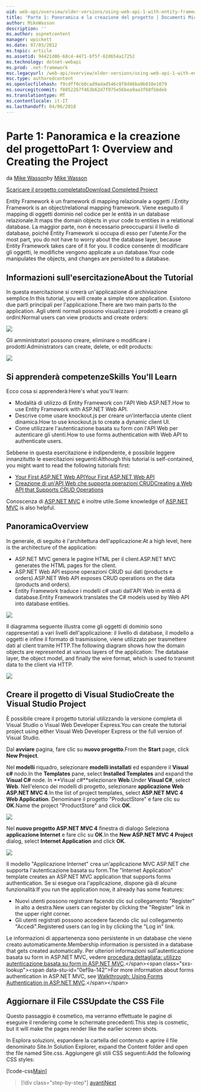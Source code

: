 ```yaml
---
uid: web-api/overview/older-versions/using-web-api-1-with-entity-framework-5/using-web-api-with-entity-framework-part-1
title: 'Parte 1: Panoramica e la creazione del progetto | Documenti Microsoft'
author: MikeWasson
description: ''
ms.author: aspnetcontent
manager: wpickett
ms.date: 07/03/2012
ms.topic: article
ms.assetid: 94421d86-68c4-4471-bf5f-82d654a17252
ms.technology: dotnet-webapi
ms.prod: .net-framework
msc.legacyurl: /web-api/overview/older-versions/using-web-api-1-with-entity-framework-5/using-web-api-with-entity-framework-part-1
msc.type: authoredcontent
ms.openlocfilehash: f9cdff0cb0cad9adad546c8f8d46ba9b010e1079
ms.sourcegitcommit: f8852267f463b62d7f975e56bea9aa3f68fbbdeb
ms.translationtype: MT
ms.contentlocale: it-IT
ms.lasthandoff: 04/06/2018
---
```

<a name="part-1-overview-and-creating-the-project"></a><span data-ttu-id="0ef9a-102">Parte 1: Panoramica e la creazione del progetto</span><span class="sxs-lookup"><span data-stu-id="0ef9a-102">Part 1: Overview and Creating the Project</span></span>
====================
<span data-ttu-id="0ef9a-103">da [Mike Wasson](https://github.com/MikeWasson)</span><span class="sxs-lookup"><span data-stu-id="0ef9a-103">by [Mike Wasson](https://github.com/MikeWasson)</span></span>

[<span data-ttu-id="0ef9a-104">Scaricare il progetto completato</span><span class="sxs-lookup"><span data-stu-id="0ef9a-104">Download Completed Project</span></span>](http://code.msdn.microsoft.com/ASP-NET-Web-API-with-afa30545)

<span data-ttu-id="0ef9a-105">Entity Framework è un framework di mapping relazionale a oggetti /.</span><span class="sxs-lookup"><span data-stu-id="0ef9a-105">Entity Framework is an object/relational mapping framework.</span></span> <span data-ttu-id="0ef9a-106">Viene eseguito il mapping di oggetti dominio nel codice per le entità in un database relazionale.</span><span class="sxs-lookup"><span data-stu-id="0ef9a-106">It maps the domain objects in your code to entities in a relational database.</span></span> <span data-ttu-id="0ef9a-107">La maggior parte, non è necessario preoccuparsi il livello di database, poiché Entity Framework si occupa di esso per l'utente.</span><span class="sxs-lookup"><span data-stu-id="0ef9a-107">For the most part, you do not have to worry about the database layer, because Entity Framework takes care of it for you.</span></span> <span data-ttu-id="0ef9a-108">Il codice consente di modificare gli oggetti, le modifiche vengono applicate a un database.</span><span class="sxs-lookup"><span data-stu-id="0ef9a-108">Your code manipulates the objects, and changes are persisted to a database.</span></span>

## <a name="about-the-tutorial"></a><span data-ttu-id="0ef9a-109">Informazioni sull'esercitazione</span><span class="sxs-lookup"><span data-stu-id="0ef9a-109">About the Tutorial</span></span>

<span data-ttu-id="0ef9a-110">In questa esercitazione si creerà un'applicazione di archiviazione semplice.</span><span class="sxs-lookup"><span data-stu-id="0ef9a-110">In this tutorial, you will create a simple store application.</span></span> <span data-ttu-id="0ef9a-111">Esistono due parti principali per l'applicazione.</span><span class="sxs-lookup"><span data-stu-id="0ef9a-111">There are two main parts to the application.</span></span> <span data-ttu-id="0ef9a-112">Agli utenti normali possono visualizzare i prodotti e creano gli ordini:</span><span class="sxs-lookup"><span data-stu-id="0ef9a-112">Normal users can view products and create orders:</span></span>

![](using-web-api-with-entity-framework-part-1/_static/image1.png)

<span data-ttu-id="0ef9a-113">Gli amministratori possono creare, eliminare o modificare i prodotti:</span><span class="sxs-lookup"><span data-stu-id="0ef9a-113">Administrators can create, delete, or edit products:</span></span>

![](using-web-api-with-entity-framework-part-1/_static/image2.png)

## <a name="skills-youll-learn"></a><span data-ttu-id="0ef9a-114">Si apprenderà competenze</span><span class="sxs-lookup"><span data-stu-id="0ef9a-114">Skills You'll Learn</span></span>

<span data-ttu-id="0ef9a-115">Ecco cosa si apprenderà:</span><span class="sxs-lookup"><span data-stu-id="0ef9a-115">Here's what you'll learn:</span></span>

- <span data-ttu-id="0ef9a-116">Modalità di utilizzo di Entity Framework con l'API Web ASP.NET.</span><span class="sxs-lookup"><span data-stu-id="0ef9a-116">How to use Entity Framework with ASP.NET Web API.</span></span>
- <span data-ttu-id="0ef9a-117">Descrive come usare knockout.js per creare un'interfaccia utente client dinamica.</span><span class="sxs-lookup"><span data-stu-id="0ef9a-117">How to use knockout.js to create a dynamic client UI.</span></span>
- <span data-ttu-id="0ef9a-118">Come utilizzare l'autenticazione basata su form con l'API Web per autenticare gli utenti.</span><span class="sxs-lookup"><span data-stu-id="0ef9a-118">How to use forms authentication with Web API to authenticate users.</span></span>

<span data-ttu-id="0ef9a-119">Sebbene in questa esercitazione è indipendente, è possibile leggere innanzitutto le esercitazioni seguenti:</span><span class="sxs-lookup"><span data-stu-id="0ef9a-119">Although this tutorial is self-contained, you might want to read the following tutorials first:</span></span>

- [<span data-ttu-id="0ef9a-120">Your First ASP.NET Web API</span><span class="sxs-lookup"><span data-stu-id="0ef9a-120">Your First ASP.NET Web API</span></span>](../../getting-started-with-aspnet-web-api/tutorial-your-first-web-api.md)
- [<span data-ttu-id="0ef9a-121">Creazione di un'API Web che supporta operazioni CRUD</span><span class="sxs-lookup"><span data-stu-id="0ef9a-121">Creating a Web API that Supports CRUD Operations</span></span>](../creating-a-web-api-that-supports-crud-operations.md)

<span data-ttu-id="0ef9a-122">Conoscenza di [ASP.NET MVC](../../../../mvc/index.md) è inoltre utile.</span><span class="sxs-lookup"><span data-stu-id="0ef9a-122">Some knowledge of [ASP.NET MVC](../../../../mvc/index.md) is also helpful.</span></span>

## <a name="overview"></a><span data-ttu-id="0ef9a-123">Panoramica</span><span class="sxs-lookup"><span data-stu-id="0ef9a-123">Overview</span></span>

<span data-ttu-id="0ef9a-124">In generale, di seguito è l'architettura dell'applicazione:</span><span class="sxs-lookup"><span data-stu-id="0ef9a-124">At a high level, here is the architecture of the application:</span></span>

- <span data-ttu-id="0ef9a-125">ASP.NET MVC genera le pagine HTML per il client.</span><span class="sxs-lookup"><span data-stu-id="0ef9a-125">ASP.NET MVC generates the HTML pages for the client.</span></span>
- <span data-ttu-id="0ef9a-126">ASP.NET Web API espone operazioni CRUD sui dati (products e orders).</span><span class="sxs-lookup"><span data-stu-id="0ef9a-126">ASP.NET Web API exposes CRUD operations on the data (products and orders).</span></span>
- <span data-ttu-id="0ef9a-127">Entity Framework traduce i modelli c# usati dall'API Web in entità di database.</span><span class="sxs-lookup"><span data-stu-id="0ef9a-127">Entity Framework translates the C# models used by Web API into database entities.</span></span>

![](using-web-api-with-entity-framework-part-1/_static/image3.png)

<span data-ttu-id="0ef9a-128">Il diagramma seguente illustra come gli oggetti di dominio sono rappresentati a vari livelli dell'applicazione: il livello di database, il modello a oggetti e infine il formato di trasmissione, viene utilizzato per trasmettere dati al client tramite HTTP.</span><span class="sxs-lookup"><span data-stu-id="0ef9a-128">The following diagram shows how the domain objects are represented at various layers of the application: The database layer, the object model, and finally the wire format, which is used to transmit data to the client via HTTP.</span></span>

![](using-web-api-with-entity-framework-part-1/_static/image4.png)

## <a name="create-the-visual-studio-project"></a><span data-ttu-id="0ef9a-129">Creare il progetto di Visual Studio</span><span class="sxs-lookup"><span data-stu-id="0ef9a-129">Create the Visual Studio Project</span></span>

<span data-ttu-id="0ef9a-130">È possibile creare il progetto tutorial utilizzando la versione completa di Visual Studio o Visual Web Developer Express.</span><span class="sxs-lookup"><span data-stu-id="0ef9a-130">You can create the tutorial project using either Visual Web Developer Express or the full version of Visual Studio.</span></span>

<span data-ttu-id="0ef9a-131">Dal **avviare** pagina, fare clic su **nuovo progetto**.</span><span class="sxs-lookup"><span data-stu-id="0ef9a-131">From the **Start** page, click **New Project**.</span></span>

<span data-ttu-id="0ef9a-132">Nel **modelli** riquadro, selezionare **modelli installati** ed espandere il **Visual c#** nodo.</span><span class="sxs-lookup"><span data-stu-id="0ef9a-132">In the **Templates** pane, select **Installed Templates** and expand the **Visual C#** node.</span></span> <span data-ttu-id="0ef9a-133">In **Visual c#**selezionare **Web**.</span><span class="sxs-lookup"><span data-stu-id="0ef9a-133">Under **Visual C#**, select **Web**.</span></span> <span data-ttu-id="0ef9a-134">Nell'elenco dei modelli di progetto, selezionare **applicazione Web ASP.NET MVC 4**.</span><span class="sxs-lookup"><span data-stu-id="0ef9a-134">In the list of project templates, select **ASP.NET MVC 4 Web Application**.</span></span> <span data-ttu-id="0ef9a-135">Denominare il progetto "ProductStore" e fare clic su **OK**.</span><span class="sxs-lookup"><span data-stu-id="0ef9a-135">Name the project "ProductStore" and click **OK**.</span></span>

![](using-web-api-with-entity-framework-part-1/_static/image5.png)

<span data-ttu-id="0ef9a-136">Nel **nuovo progetto ASP.NET MVC 4** finestra di dialogo Seleziona **applicazione Internet** e fare clic su **OK**.</span><span class="sxs-lookup"><span data-stu-id="0ef9a-136">In the **New ASP.NET MVC 4 Project** dialog, select **Internet Application** and click **OK**.</span></span>

![](using-web-api-with-entity-framework-part-1/_static/image6.png)

<span data-ttu-id="0ef9a-137">Il modello "Applicazione Internet" crea un'applicazione MVC ASP.NET che supporta l'autenticazione basata su form.</span><span class="sxs-lookup"><span data-stu-id="0ef9a-137">The "Internet Application" template creates an ASP.NET MVC application that supports forms authentication.</span></span> <span data-ttu-id="0ef9a-138">Se si esegue ora l'applicazione, dispone già di alcune funzionalità:</span><span class="sxs-lookup"><span data-stu-id="0ef9a-138">If you run the application now, it already has some features:</span></span>

- <span data-ttu-id="0ef9a-139">Nuovi utenti possono registrare facendo clic sul collegamento "Register" in alto a destra.</span><span class="sxs-lookup"><span data-stu-id="0ef9a-139">New users can register by clicking the "Register" link in the upper right corner.</span></span>
- <span data-ttu-id="0ef9a-140">Gli utenti registrati possono accedere facendo clic sul collegamento "Accedi".</span><span class="sxs-lookup"><span data-stu-id="0ef9a-140">Registered users can log in by clicking the "Log in" link.</span></span>

<span data-ttu-id="0ef9a-141">Le informazioni di appartenenza sono persistente in un database che viene creato automaticamente.</span><span class="sxs-lookup"><span data-stu-id="0ef9a-141">Membership information is persisted in a database that gets created automatically.</span></span> <span data-ttu-id="0ef9a-142">Per ulteriori informazioni sull'autenticazione basata su form in ASP.NET MVC, vedere [procedura dettagliata: utilizzo autenticazione basata su form in ASP.NET MVC](https://msdn.microsoft.com/library/ff398049(VS.98).aspx).</span><span class="sxs-lookup"><span data-stu-id="0ef9a-142">For more information about forms authentication in ASP.NET MVC, see [Walkthrough: Using Forms Authentication in ASP.NET MVC](https://msdn.microsoft.com/library/ff398049(VS.98).aspx).</span></span>

## <a name="update-the-css-file"></a><span data-ttu-id="0ef9a-143">Aggiornare il File CSS</span><span class="sxs-lookup"><span data-stu-id="0ef9a-143">Update the CSS File</span></span>

<span data-ttu-id="0ef9a-144">Questo passaggio è cosmetico, ma verranno effettuate le pagine di eseguire il rendering come le schermate precedenti.</span><span class="sxs-lookup"><span data-stu-id="0ef9a-144">This step is cosmetic, but it will make the pages render like the earlier screen shots.</span></span>

<span data-ttu-id="0ef9a-145">In Esplora soluzioni, espandere la cartella del contenuto e aprire il file denominato Site.</span><span class="sxs-lookup"><span data-stu-id="0ef9a-145">In Solution Explorer, expand the Content folder and open the file named Site.css.</span></span> <span data-ttu-id="0ef9a-146">Aggiungere gli stili CSS seguenti:</span><span class="sxs-lookup"><span data-stu-id="0ef9a-146">Add the following CSS styles:</span></span>

[!code-css[Main](using-web-api-with-entity-framework-part-1/samples/sample1.css)]

> [!div class="step-by-step"]
> [<span data-ttu-id="0ef9a-147">avanti</span><span class="sxs-lookup"><span data-stu-id="0ef9a-147">Next</span></span>](using-web-api-with-entity-framework-part-2.md)
